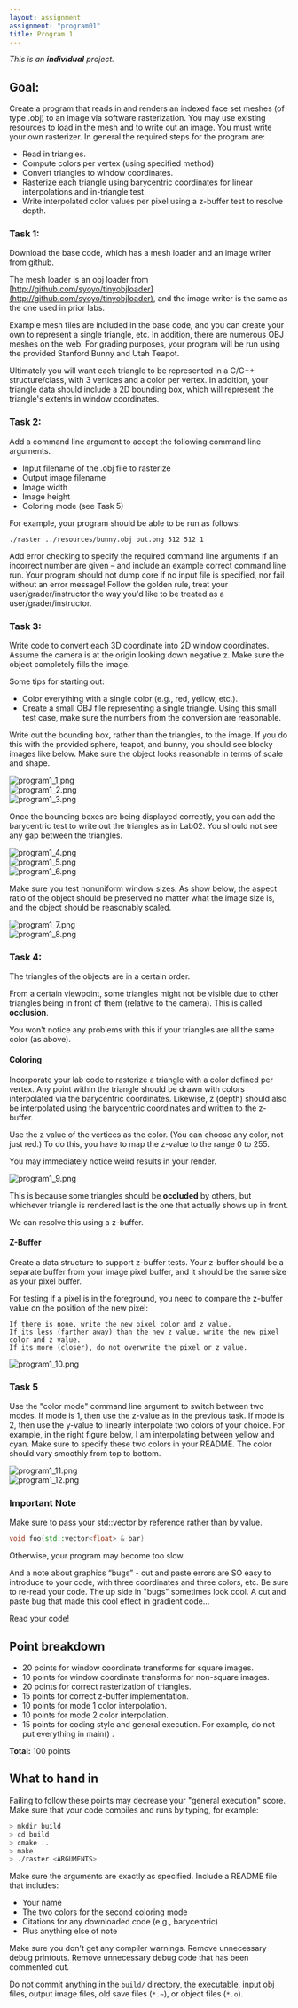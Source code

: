```yaml
---
layout: assignment
assignment: "program01"
title: Program 1
---
```


*This is an **individual** project.*


## Goal:

Create a program that reads in and renders an indexed face set meshes (of type .obj) to an image via software rasterization.
You may use existing resources to load in the mesh and to write out an image.
You must write your own rasterizer.
In general the required steps for the program are:

- Read in triangles.
- Compute colors per vertex (using specified method)
- Convert triangles to window coordinates.
- Rasterize each triangle using barycentric coordinates for linear interpolations and in-triangle test.
- Write interpolated color values per pixel using a z-buffer test to resolve depth.


### Task 1:

Download the base code, which has a mesh loader and an image writer from github.

The mesh loader is an obj loader from [http://github.com/syoyo/tinyobjloader](http://github.com/syoyo/tinyobjloader),
and the image writer is the same as the one used in prior labs.

Example mesh files are included in the base code, and you can create your own to represent a single triangle, etc.
In addition, there are numerous OBJ meshes on the web.
For grading purposes, your program will be run using the provided Stanford Bunny and Utah Teapot.

Ultimately you will want each triangle to be represented in a C/C++ structure/class, with 3 vertices and a color per vertex.
In addition, your triangle data should include a 2D bounding box, which will represent the triangle's extents in window coordinates.

### Task 2:

Add a command line argument to accept the following command line arguments.

- Input filename of the .obj file to rasterize
- Output image filename
- Image width
- Image height
- Coloring mode (see Task 5)

For example, your program should be able to be run as follows:

    ./raster ../resources/bunny.obj out.png 512 512 1

Add error checking to specify the required command line arguments if an incorrect number are given –
and include an example correct command line run.
Your program should not dump core if no input file is specified, nor fail without an error message!
Follow the golden rule, treat your user/grader/instructor the way you'd like to be treated as a user/grader/instructor.

### Task 3:

Write code to convert each 3D coordinate into 2D window coordinates.
Assume the camera is at the origin looking down negative z.
Make sure the object completely fills the image.

Some tips for starting out:

- Color everything with a single color (e.g., red, yellow, etc.).
- Create a small OBJ file representing a single triangle.
  Using this small test case, make sure the numbers from the conversion are reasonable.

Write out the bounding box, rather than the triangles, to the image.
If you  do this with the provided sphere, teapot, and bunny, you should see blocky images like below.
Make sure the object looks reasonable in terms of scale and shape.

<div class="row">
  <div class="col-sm-4">
    <img src="program1_1.png" alt="program1_1.png" class="img-thumbnail" />
  </div>
  <div class="col-sm-4">
    <img src="program1_2.png" alt="program1_2.png" class="img-thumbnail" />
  </div>
  <div class="col-sm-4">
    <img src="program1_3.png" alt="program1_3.png" class="img-thumbnail" />
  </div>
</div>

Once the bounding boxes are being displayed correctly, you can add the barycentric test to write out the triangles as in Lab02.
You should not see any gap between the triangles.

<div class="row">
  <div class="col-sm-4">
    <img src="program1_4.png" alt="program1_4.png" class="img-thumbnail" />
  </div>
  <div class="col-sm-4">
    <img src="program1_5.png" alt="program1_5.png" class="img-thumbnail" />
  </div>
  <div class="col-sm-4">
    <img src="program1_6.png" alt="program1_6.png" class="img-thumbnail" />
  </div>
</div>

Make sure you test nonuniform window sizes.
As show below, the aspect ratio of the object should be preserved no matter what the image size is,
and the object should be reasonably scaled.

<div class="row">
  <div class="col-sm-8">
    <img src="program1_7.png" alt="program1_7.png" class="img-thumbnail" />
  </div>
  <div class="col-sm-4">
    <img src="program1_8.png" alt="program1_8.png" class="img-thumbnail" />
  </div>
</div>


### Task 4:

The triangles of the objects are in a certain order.

From a certain viewpoint, some triangles might not be visible due to other triangles being in front of them (relative to the camera).
This is called **occlusion**.

You won't notice any problems with this if your triangles are all the same color (as above).

#### Coloring

Incorporate your lab code to rasterize a triangle with a color defined per vertex.
Any point within the triangle should be drawn with colors interpolated via the barycentric coordinates.
Likewise, z (depth) should also be interpolated using the barycentric coordinates and written to the z-buffer.

Use the z value of the vertices as the color.
(You can choose any color, not just red.)
To do this, you have to map the z-value to the range 0 to 255.

You may immediately notice weird results in your render.

<img src="program1_9.png" alt="program1_9.png" class="img-thumbnail">

This is because some triangles should be **occluded** by others, but whichever triangle is rendered last is the one that actually shows up in front.

We can resolve this using a z-buffer.

#### Z-Buffer

Create a data structure to support z-buffer tests.
Your z-buffer should be a separate buffer from your image pixel buffer, and it should be the same size as your pixel buffer.

For testing if a pixel is in the foreground, you need to compare the z-buffer value on the position of the new pixel:

    If there is none, write the new pixel color and z value.
    If its less (farther away) than the new z value, write the new pixel color and z value.
    If its more (closer), do not overwrite the pixel or z value.


<img src="program1_10.png" alt="program1_10.png" class="img-thumbnail" />


### Task 5

Use the "color mode" command line argument to switch between two modes.
If mode is 1, then use the z-value as in the previous task.
If mode is 2, then use the y-value to linearly interpolate two colors of your choice.
For example, in the right figure below, I am interpolating between yellow and cyan.
Make sure to specify these two colors in your README.
The color should vary smoothly from top to bottom.


<div class="row">
  <div class="col-sm-4">
    <img src="program1_11.png" alt="program1_11.png" class="img-thumbnail" />
  </div>
  <div class="col-sm-4">
    <img src="program1_12.png" alt="program1_12.png" class="img-thumbnail" />
  </div>
</div>

### Important Note

Make sure to pass your std::vector by reference rather than by value.

```cpp
void foo(std::vector<float> & bar)
```

Otherwise, your program may become too slow.

And a note about graphics “bugs” - cut and paste errors are SO easy to introduce to your code,
with three coordinates and three colors, etc.
Be sure to re-read your code.
The up side in "bugs" sometimes look cool.
A cut and paste bug that made this cool effect in gradient code...

Read your code!



## Point breakdown

- 20 points for window coordinate transforms for square images.
- 10 points for window coordinate transforms for non-square images.
- 20 points for correct rasterization of triangles.
- 15 points for correct z-buffer implementation.
- 10 points for mode 1 color interpolation.
- 10 points for mode 2 color interpolation.
- 15 points for coding style and general execution. For example, do not put everything in main() .

**Total:** 100 points

## What to hand in

Failing to follow these points may decrease your "general execution" score.
Make sure that your code compiles and runs by typing, for example:

```bash
> mkdir build
> cd build
> cmake ..
> make
> ./raster <ARGUMENTS>
```

Make sure the arguments are exactly as specified.
Include a README file that includes:

- Your name
- The two colors for the second coloring mode
- Citations for any downloaded code (e.g., barycentric)
- Plus anything else of note

Make sure you don't get any compiler warnings.
Remove unnecessary debug printouts.
Remove unnecessary debug code that has been commented out.

Do not commit anything in the `build/` directory, the executable, input obj files,
output image files, old save files (`*.~`), or object files (`*.o`).
